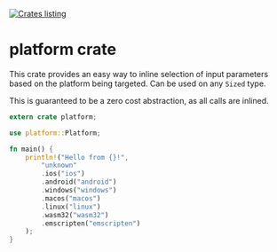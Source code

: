 [![Crates listing](https://img.shields.io/crates/v/platform.svg)](https://crates.io/crates/platform)

# platform crate

This crate provides an easy way to inline selection of input parameters
based on the platform being targeted.  Can be used on any `Sized` type.

This is guaranteed to be a zero cost abstraction, as all calls are inlined.

```rust
extern crate platform;

use platform::Platform;

fn main() {
    println!("Hello from {}!", 
        "unknown"
        .ios("ios")
        .android("android")
        .windows("windows")
        .macos("macos")
        .linux("linux")
        .wasm32("wasm32")
        .emscripten("emscripten")
    );
}
```